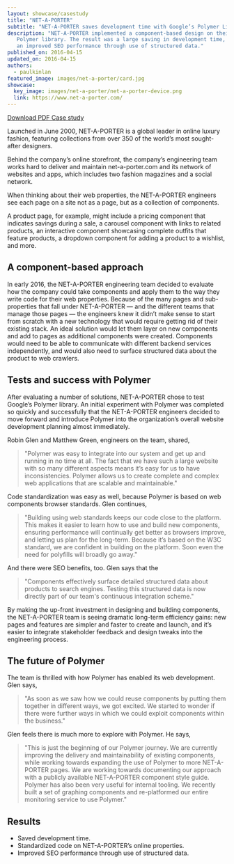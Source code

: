 ```yaml
---
layout: showcase/casestudy
title: "NET-A-PORTER"
subtitle: "NET-A-PORTER saves development time with Google’s Polymer Library"
description: "NET-A-PORTER implemented a component-based design on their online properties using Google's
   Polymer library. The result was a large saving in development time, standarized code across their sites and 
   an improved SEO performance through use of structured data."
published_on: 2016-04-15
updated_on: 2016-04-15
authors:
  - paulkinlan
featured_image: images/net-a-porter/card.jpg
showcase:
  key_image: images/net-a-porter/net-a-porter-device.png
  link: https://www.net-a-porter.com/
---
```


<a class="mdl-button mdl-button--colored mdl-js-button mdl-js-ripple-effect" href="pdfs/net-a-porter.pdf">Download PDF Case study</a>

Launched in June 2000, NET-A-PORTER is a global leader in online 
luxury fashion, featuring collections from over 350 of the world’s most 
sought-after designers. 

Behind the company’s online storefront, the company’s engineering 
team works hard to deliver and maintain net-a-porter.com and its 
network of websites and apps, which includes two fashion magazines 
and a social network.

When thinking about their web properties, the NET-A-PORTER engineers 
see each page on a site not as a page, but as a collection of components.

A product page, for example, might include a pricing component that indicates 
savings during a sale, a carousel component with links to related products,
an interactive component showcasing complete outfits that feature products, 
a dropdown component for adding a product to a wishlist, and more.

## A component-based approach

In early 2016, the NET-A-PORTER engineering team decided to evaluate how
the company could take components and apply them to the way they write 
code for their web properties. Because of the many pages and sub-properties 
that fall under NET-A-PORTER &mdash; and the different teams that manage those 
pages &mdash; the engineers knew it didn’t make sense to start from scratch with 
a new technology that would require getting rid of their existing stack. An 
ideal solution would let them layer on new components and add to pages as 
additional components were created. Components would need to be able to 
communicate with different backend services independently, and would also 
need to surface structured data about the product to web crawlers.

## Tests and success with Polymer

After evaluating a number of solutions, NET-A-PORTER chose to test Google’s
Polymer library. An initial experiment with Polymer was completed so quickly 
and successfully that the NET-A-PORTER engineers decided to move forward 
and introduce Polymer into the organization’s overall website development 
planning almost immediately.

Robin Glen and Matthew Green, engineers on the team, shared,

<blockquote> "Polymer was easy to integrate into our system and get up and running in no time at 
 all. The fact that we have such a large website with so many different aspects 
 means it’s easy for us to have inconsistencies. Polymer allows us to create 
 complete and complex web applications that are scalable and maintainable."</blockquote>

Code standardization was easy as well, because Polymer is based on
web components browser standards. Glen continues, 

<blockquote>"Building using web 
standards keeps our code close to the platform. This makes it easier to 
learn how to use and build new components, ensuring performance will 
continually get better as browsers improve, and letting us plan for the
long-term. Because it’s based on the W3C standard, we are confident in 
building on the platform. Soon even the need for polyfills will broadly go away."</blockquote>

And there were SEO benefits, too. Glen says that the 

<blockquote>"Components
effectively surface detailed structured data about products to search 
engines. Testing this structured data is now directly part of our team's 
continuous integration scheme."</blockquote>

By making the up-front investment in designing and building components,
the NET-A-PORTER team is seeing dramatic long-term efficiency gains: 
new pages and features are simpler and faster to create and launch, and 
it’s easier to integrate stakeholder feedback and design tweaks into the 
engineering process.

## The future of Polymer

The team is thrilled with how Polymer has enabled its web development.
Glen says, 

<blockquote>"As soon as we saw how we could reuse components by 
putting them together in different ways, we got excited. We started to 
wonder if there were further ways in which we could exploit components 
within the business."
</blockquote>

Glen feels there is much more to explore with Polymer. He says, 

<blockquote>"This
is just the beginning of our Polymer journey. We are currently improving 
the delivery and maintainability of existing components, while working 
towards expanding the use of Polymer to more NET-A-PORTER pages. We 
are working towards documenting our approach with a publicly available 
NET-A-PORTER component style guide. Polymer has also been very useful 
for internal tooling. We recently built a set of graphing components and 
re-platformed our entire monitoring service to use Polymer."
</blockquote>

## Results

* Saved development time.
* Standardized code on NET-A-PORTER’s online properties.
* Improved SEO performance through use of structured data.
